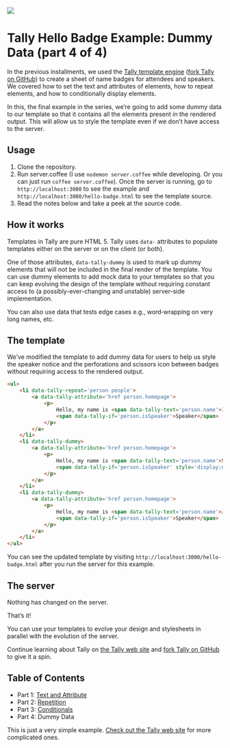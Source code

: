 <img src='http://aralbalkan.com/images/tally-hello-badge-4-dummy-data-v2.png'>

Tally Hello Badge Example: Dummy Data (part 4 of 4)
===

In the previous installments, we used the [Tally template engine](http://tally.jit.su) ([fork Tally on GitHub](https://github.com/aral/tally)) to create a sheet of name badges for attendees and speakers. We covered how to set the text and attributes of elements, how to repeat elements, and how to conditionally display elements.

In this, the final example in the series, we’re going to add some dummy data to our template so that it contains all the elements present in the rendered output. This will allow us to style the template even if we don’t have access to the server.

Usage
---

1. Clone the repository.
2. Run server.coffee (I use ```nodemon server.coffee``` while developing. Or you can just run ```coffee server.coffee```). Once the server is running, go to ```http://localhost:3000``` to see the example and ```http://localhost:3000/hello-badge.html``` to see the template source.
3. Read the notes below and take a peek at the source code.

How it works
---

Templates in Tally are pure HTML 5. Tally uses ```data-``` attributes to populate templates either on the server or on the client (or both).

One of those attributes, ```data-tally-dummy``` is used to mark up dummy elements that will not be included in the final render of the template. You can use dummy elements to add mock data to your templates so that you can keep evolving the design of the template without requiring constant access to (a possibly-ever-changing and unstable) server-side implementation.

You can also use data that tests edge cases e.g., word‐wrapping on very long names, etc.

The template
---

We’ve modified the template to add dummy data for users to help us style the speaker notice and the perforations and scissors icon between badges without requiring access to the rendered output.

```html
<ul>
	<li data-tally-repeat='person people'>
		<a data-tally-attribute='href person.homepage'>
			<p>
				Hello, my name is <span data-tally-text='person.name'>Inigo Montoya</span>
				<span data-tally-if='person.isSpeaker'>Speaker</span>
			</p>
		</a>
	</li>
	<li data-tally-dummy>
		<a data-tally-attribute='href person.homepage'>
			<p>
				Hello, my name is <span data-tally-text='person.name'>Sarah</span>
				<span data-tally-if='person.isSpeaker' style='display:none'>Speaker</span>
			</p>
		</a>
	</li>
	<li data-tally-dummy>
		<a data-tally-attribute='href person.homepage'>
			<p>
				Hello, my name is <span data-tally-text='person.name'>Joe</span>
				<span data-tally-if='person.isSpeaker'>Speaker</span>
			</p>
		</a>
	</li>
</ul>
```

You can see the updated template by visiting ```http://localhost:3000/hello-badge.html``` after you run the server for this example.

The server
---

Nothing has changed on the server.

That’s it!

You can use your templates to evolve your design and stylesheets in parallel with the evolution of the server.

Continue learning about Tally on [the Tally web site](http://tally.jit.su) and [fork Tally on GitHub](https://github.com/aral/tally) to give it a spin.


Table of Contents
---

* Part 1: [Text and Attribute](https://github.com/aral/tally-hello-badge-1-text-and-attribute)
* Part 2: [Repetition](https://github.com/aral/tally-hello-badge-2-repetition)
* Part 3: [Conditionals](https://github.com/aral/tally-hello-badge-3-conditionals)
* Part 4: Dummy Data

This is just a very simple example. [Check out the Tally web site](http://tally.jit.su) for more complicated ones.